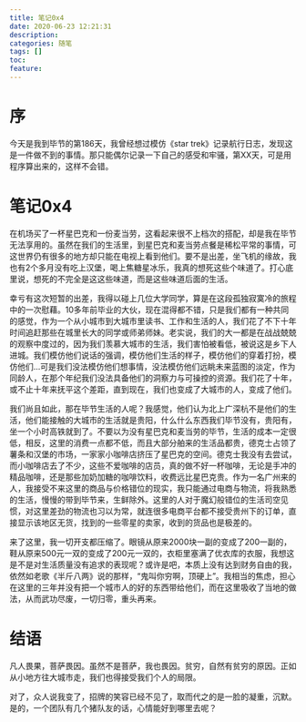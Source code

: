 ```yaml
---
title: 笔记0x4
date: 2020-06-23 12:21:31
description: 
categories: 随笔
tags: [] 
toc: 
feature: 
---
```


# 序
今天是我到毕节的第186天，我曾经想过模仿《star trek》记录航行日志，发现这是一件做不到的事情。那只能偶尔记录一下自己的感受和牢骚，第XX天，可是用程序算出来的，这样不会错。

<!-- more -->

# 笔记0x4

在机场买了一杯星巴克和一份麦当劳，这看起来很不上档次的搭配，却是我在毕节无法享用的。虽然在我们的生活里，到星巴克和麦当劳点餐是稀松平常的事情，可这世界仍有很多的地方却只能在电视上看到他们。要不是出差，坐飞机的缘故，我也有2个多月没有吃上汉堡，喝上焦糖星冰乐，我真的想死这些个味道了。打心底里说，想死的不完全是这这些味道，而是这些味道后面的生活。

幸亏有这次短暂的出差，我得以碰上几位大学同学，算是在这段孤独寂寞冷的旅程中的一次慰藉。10多年前毕业的大伙，现在混得都不错，只是我们都有一种共同的感觉，作为一个从小城市到大城市里读书、工作和生活的人，我们花了不下十年时间追赶那些在城里长大的同学或师弟师妹。老实说，我们的大一都是在战战兢兢的观察中度过的，因为我们羡慕大城市的生活，我们害怕被看低，被说这是乡下人进城。我们模仿他们说话的强调，模仿他们生活的样子，模仿他们的穿着打扮，模仿他们...可是我们没法模仿他们想事情，没法模仿他们远眺未来蓝图的淡定，作为同龄人，在那个年纪我们没法具备他们的洞察力与可操控的资源。我们花了十年，或不止十年来抚平这个差距，直到现在，我们也变成了大城市的人，变成了他们。

我们尚且如此，那在毕节生活的人呢？我感觉，他们认为北上广深杭不是他们的生活，他们能接触的大城市的生活就是贵阳，什么什么东西我们毕节没有，贵阳有，坐一个小时高铁就到了。不要以为没有星巴克和麦当劳的毕节，生活的成本一定很低，相反，这里的消费一点都不低，而且大部分舶来的生活品都贵，德克士占领了薯条和汉堡的市场，一家家小咖啡店挤压了星巴克的空间。德克士我没有去尝试，而小咖啡店去了不少，这些不爱咖啡的店员，真的做不好一杯咖啡，无论是手冲的精品咖啡，还是那些加奶加糖的咖啡饮料，收费远比星巴克贵。作为一名广州来的人，我接受不来这里的商品与价格错位的现实，我只能通过电商与物流，将我熟悉的生活，慢慢的带到毕节来，生鲜除外。这里的人对于魔幻般错位的生活司空见惯，对这里差劲的物流也习以为常，就连很多电商平台都不接受贵州下的订单，直接显示该地区无货，找到的一些零星的卖家，收到的货品也是极差的。

来了这里，我一切开支都压缩了。眼镜从原来2000块一副的变成了200一副的，鞋从原来500元一双的变成了200元一双的，衣柜里塞满了优衣库的衣服，我想这是不是对生活质量没有追求的表现呢？或许是吧，本质上没有达到财务自由的我，依然如老歌《半斤八两》说的那样，“鬼叫你穷啊，顶硬上”。我相当的焦虑，担心在这里的三年并没有把一个城市人的好的东西带给他们，而在这里吸收了当地的做法，从而武功尽废，一切归零，重头再来。

# 结语

凡人畏果，菩萨畏因。虽然不是菩萨，我也畏因。贫穷，自然有贫穷的原因。正如从小地方往大城市走，我们也得接受我们个人的局限。

对了，众人说我变了，招牌的笑容已经不见了，取而代之的是一脸的凝重，沉默。是的，一个团队有几个猪队友的话，心情能好到哪里去呢？